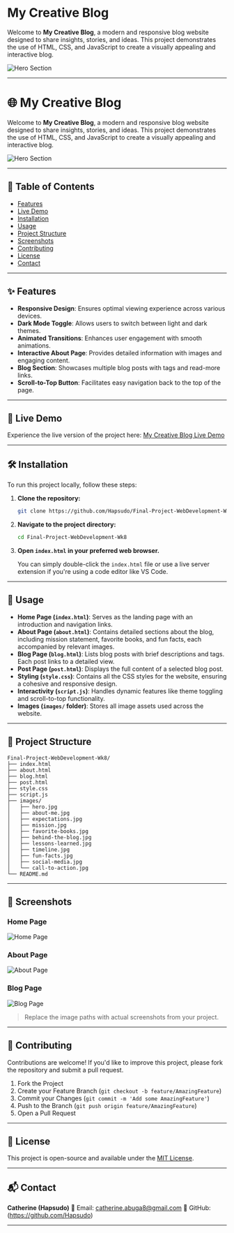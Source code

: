 # My Creative Blog

Welcome to **My Creative Blog**, a modern and responsive blog website designed to share insights, stories, and ideas. This project demonstrates the use of HTML, CSS, and JavaScript to create a visually appealing and interactive blog.

![Hero Section](hero.jpg)

---
# 🌐 My Creative Blog

Welcome to **My Creative Blog**, a modern and responsive blog website designed to share insights, stories, and ideas. This project demonstrates the use of HTML, CSS, and JavaScript to create a visually appealing and interactive blog.

![Hero Section](hero.jpg)

---

## 📌 Table of Contents

* [Features](#features)
* [Live Demo](#live-demo)
* [Installation](#installation)
* [Usage](#usage)
* [Project Structure](#project-structure)
* [Screenshots](#screenshots)
* [Contributing](#contributing)
* [License](#license)
* [Contact](#contact)

---

## ✨ Features

* **Responsive Design**: Ensures optimal viewing experience across various devices.
* **Dark Mode Toggle**: Allows users to switch between light and dark themes.
* **Animated Transitions**: Enhances user engagement with smooth animations.
* **Interactive About Page**: Provides detailed information with images and engaging content.
* **Blog Section**: Showcases multiple blog posts with tags and read-more links.
* **Scroll-to-Top Button**: Facilitates easy navigation back to the top of the page.

---

## 🚀 Live Demo

Experience the live version of the project here: [My Creative Blog Live Demo](https://hapsudo.github.io/Final-Project-WebDevelopment-Wk8/)

---

## 🛠️ Installation

To run this project locally, follow these steps:

1. **Clone the repository:**

   ```bash
   git clone https://github.com/Hapsudo/Final-Project-WebDevelopment-Wk8.git
   ```

2. **Navigate to the project directory:**

   ```bash
   cd Final-Project-WebDevelopment-Wk8
   ```

3. **Open `index.html` in your preferred web browser.**

   You can simply double-click the `index.html` file or use a live server extension if you're using a code editor like VS Code.

---

## 📖 Usage

* **Home Page (`index.html`)**: Serves as the landing page with an introduction and navigation links.
* **About Page (`about.html`)**: Contains detailed sections about the blog, including mission statement, favorite books, and fun facts, each accompanied by relevant images.
* **Blog Page (`blog.html`)**: Lists blog posts with brief descriptions and tags. Each post links to a detailed view.
* **Post Page (`post.html`)**: Displays the full content of a selected blog post.
* **Styling (`style.css`)**: Contains all the CSS styles for the website, ensuring a cohesive and responsive design.
* **Interactivity (`script.js`)**: Handles dynamic features like theme toggling and scroll-to-top functionality.
* **Images (`images/` folder)**: Stores all image assets used across the website.

---

## 📁 Project Structure

```
Final-Project-WebDevelopment-Wk8/
├── index.html
├── about.html
├── blog.html
├── post.html
├── style.css
├── script.js
├── images/
│   ├── hero.jpg
│   ├── about-me.jpg
│   ├── expectations.jpg
│   ├── mission.jpg
│   ├── favorite-books.jpg
│   ├── behind-the-blog.jpg
│   ├── lessons-learned.jpg
│   ├── timeline.jpg
│   ├── fun-facts.jpg
│   ├── social-media.jpg
│   └── call-to-action.jpg
└── README.md
```

---

## 📸 Screenshots

### Home Page

![Home Page](images/hero.jpg)

### About Page

![About Page](images/about-me.jpg)

### Blog Page

![Blog Page](images/blog.jpg)

> Replace the image paths with actual screenshots from your project.

---

## 🤝 Contributing

Contributions are welcome! If you'd like to improve this project, please fork the repository and submit a pull request.

1. Fork the Project
2. Create your Feature Branch (`git checkout -b feature/AmazingFeature`)
3. Commit your Changes (`git commit -m 'Add some AmazingFeature'`)
4. Push to the Branch (`git push origin feature/AmazingFeature`)
5. Open a Pull Request

---

## 📄 License

This project is open-source and available under the [MIT License](LICENSE).

---

## 📬 Contact

**Catherine (Hapsudo)**
📧 Email: catherine.abuga8@gmail.com
🔗 GitHub: (https://github.com/Hapsudo)

---
